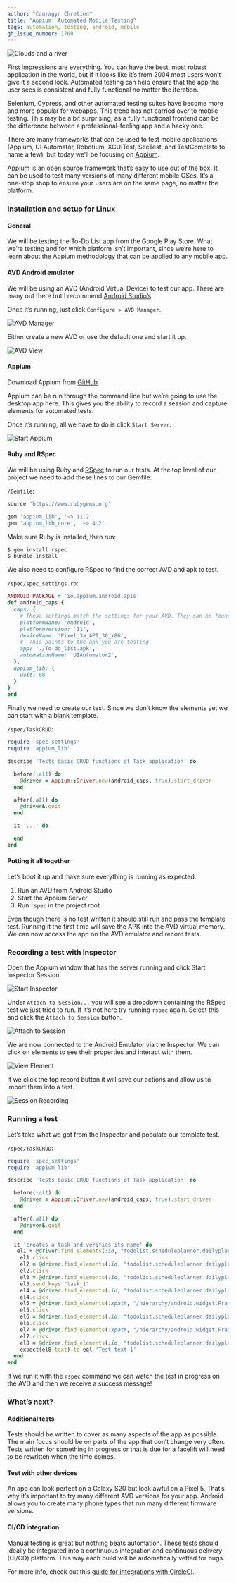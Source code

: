 ```yaml
---
author: "Couragyn Chretien"
title: "Appium: Automated Mobile Testing"
tags: automation, testing, android, mobile
gh_issue_number: 1760
---
```


![Clouds and a river](/blog/2021/06/30/appium-automated-mobile-testing/clouds.jpg)

First impressions are everything. You can have the best, most robust application in the world, but if it looks like it’s from 2004 most users won’t give it a second look. Automated testing can help ensure that the app the user sees is consistent and fully functional no matter the iteration.

Selenium, Cypress, and other automated testing suites have become more and more popular for webapps. This trend has not carried over to mobile testing. This may be a bit surprising, as a fully functional frontend can be the difference between a professional-feeling app and a hacky one.

There are many frameworks that can be used to test mobile applications (Appium, UI Automator, Robotium, XCUITest, SeeTest, and TestComplete to name a few), but today we’ll be focusing on [Appium](https://appium.io/).

Appium is an open source framework that’s easy to use out of the box. It can be used to test many versions of many different mobile OSes. It’s a one-stop shop to ensure your users are on the same page, no matter the platform.

### Installation and setup for Linux

#### General

We will be testing the To-Do List app from the Google Play Store. What we’re testing and for which platform isn’t important, since we’re here to learn about the Appium methodology that can be applied to any mobile app.

#### AVD Android emulator

We will be using an AVD (Android Virtual Device) to test our app. There are many out there but I recommend [Android Studio’s](https://developer.android.com/studio).

Once it’s running, just click `Configure > AVD Manager`.

![AVD Manager](/blog/2021/06/30/appium-automated-mobile-testing/avd-manager.jpg)

Either create a new AVD or use the default one and start it up.

![AVD View](/blog/2021/06/30/appium-automated-mobile-testing/avd-view.jpg)

#### Appium

Download Appium from [GitHub](https://github.com/appium/appium-desktop/releases/tag/v1.21.0).

Appium can be run through the command line but we’re going to use the desktop app here. This gives you the ability to record a session and capture elements for automated tests.

Once it’s running, all we have to do is click `Start Server`.

![Start Appium](/blog/2021/06/30/appium-automated-mobile-testing/start-appium.png)

#### Ruby and RSpec

We will be using Ruby and [RSpec](https://rspec.info/) to run our tests. At the top level of our project we need to add these lines to our Gemfile:

`/Gemfile`:

```ruby
source 'https://www.rubygems.org'

gem 'appium_lib', '~> 11.2'
gem 'appium_lib_core', '~> 4.2'
```

Make sure Ruby is installed, then run:

```bash
$ gem install rspec
$ bundle install
```

We also need to configure RSpec to find the correct AVD and apk to test.

`/spec/spec_settings.rb`:

```ruby
ANDROID_PACKAGE = 'io.appium.android.apis'
def android_caps {
  caps: {
    # These settings match the settings for your AVD. They can be found in the AVD Manager.
    platformName: 'Android',
    platformVersion: '11',
    deviceName: 'Pixel_3a_API_30_x86',
    #  This points to the apk you are testing
    app: './To-do_list.apk',
    automationName: 'UIAutomator2',
  },
  appium_lib: {
    wait: 60
  }
}
end
```

Finally we need to create our test. Since we don’t know the elements yet we can start with a blank template.

`/spec/TaskCRUD`:

```ruby
require 'spec_settings'
require 'appium_lib'

describe 'Tests basic CRUD functions of Task application' do

  before(:all) do
    @driver = Appium::Driver.new(android_caps, true).start_driver
  end

  after(:all) do
    @driver&.quit
  end

  it '...' do

  end
end
```

#### Putting it all together

Let’s boot it up and make sure everything is running as expected.

1. Run an AVD from Android Studio
1. Start the Appium Server
1. Run `rspec` in the project root

Even though there is no test written it should still run and pass the template test. Running it the first time will save the APK into the AVD virtual memory. We can now access the app on the AVD emulator and record tests.

### Recording a test with Inspector

Open the Appium window that has the server running and click Start Inspector Session

![Start Inspector](/blog/2021/06/30/appium-automated-mobile-testing/start-inspector.png)

Under `Attach to Session...` you will see a dropdown containing the RSpec test we just tried to run. If it’s not here try running `rspec` again. Select this and click the `Attach to Session` button.

![Attach to Session](/blog/2021/06/30/appium-automated-mobile-testing/attach-to-session.png)

We are now connected to the Android Emulator via the Inspector. We can click on elements to see their properties and interact with them.

![View Element](/blog/2021/06/30/appium-automated-mobile-testing/view-element.jpg)

If we click the top record button it will save our actions and allow us to import them into a test.

![Session Recording](/blog/2021/06/30/appium-automated-mobile-testing/session-recording.jpg)


### Running a test

Let’s take what we got from the Inspector and populate our template test.

`/spec/TaskCRUD`:

```ruby
require 'spec_settings'
require 'appium_lib'

describe 'Tests basic CRUD functions of Task application' do

  before(:all) do
    @driver = Appium::Driver.new(android_caps, true).start_driver
  end

  after(:all) do
    @driver&.quit
  end

  it 'creates a task and verifies its name' do
   el1 = @driver.find_elements(:id, "todolist.scheduleplanner.dailyplanner.todo.reminders:id/zk")
    el1.click
    el2 = @driver.find_elements(:id, "todolist.scheduleplanner.dailyplanner.todo.reminders:id/xd")
    el2.click
    el3 = @driver.find_elements(:id, "todolist.scheduleplanner.dailyplanner.todo.reminders:id/wt")
    el3.send_keys "task_1"
    el4 = @driver.find_elements(:id, "todolist.scheduleplanner.dailyplanner.todo.reminders:id/wr")
    el4.click
    el5 = @driver.find_elements(:xpath, "/hierarchy/android.widget.FrameLayout/android.widget.LinearLayout/androidx.recyclerview.widget.RecyclerView/android.widget.LinearLayout[3]/android.widget.TextView")
    el5.click
    el6 = @driver.find_elements(:id, "todolist.scheduleplanner.dailyplanner.todo.reminders:id/wo")
    el6.click
    el7 = @driver.find_elements(:xpath, "/hierarchy/android.widget.FrameLayout/android.widget.LinearLayout/android.widget.FrameLayout/android.widget.LinearLayout/android.widget.FrameLayout/android.widget.RelativeLayout/androidx.recyclerview.widget.RecyclerView")
    el7.click
    el8 = @driver.find_elements(:id, "todolist.scheduleplanner.dailyplanner.todo.reminders:id/xl")
    expect(el8.text).to eql 'Test-text-1'
  end
end
```

If we run it with the `rspec` command we can watch the test in progress on the AVD and then we receive a success message!

### What’s next?

#### Additional tests

Tests should be written to cover as many aspects of the app as possible. The main focus should be on parts of the app that don’t change very often. Tests written for something in progress or that is due for a facelift will need to be rewritten when the time comes.

#### Test with other devices

An app can look perfect on a Galaxy S20 but look awful on a Pixel 5. That’s why it’s important to try many different AVD versions for your app. Android allows you to create many phone types that run many different firmware versions.

#### CI/​CD integration

Manual testing is great but nothing beats automation. These tests should ideally be integrated into a continuous integration and continuous delivery (CI/​CD) platform. This way each build will be automatically vetted for bugs.

For more info, check out this [guide for integrations with CircleCI](https://circleci.com/blog/ci-for-mobile-app-development/).
